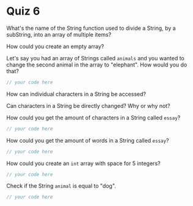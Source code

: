 # Quiz 6

What's the name of the String function used to divide a String, by a subString, into an array of multiple items?

How could you create an empty array?

Let's say you had an array of Strings called `animals` and you wanted to change the second animal in the array to "elephant". How would you do that?

```java
// your code here
```

How can individual characters in a String be accessed?

Can characters in a String be directly changed? Why or why not?

How could you get the amount of characters in a String called `essay`?

```java
// your code here
```

How could you get the amount of words in a String called `essay`?

```java
// your code here
```

How could you create an `int` array with space for 5 integers?

```java
// your code here
```

Check if the String `animal` is equal to "dog".

```java
// your code here
```
